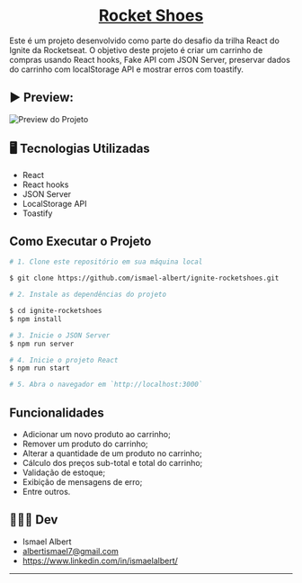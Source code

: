 <h1 align="center">
    <a href="#">Rocket Shoes </a>
</h1>

Este é um projeto desenvolvido como parte do desafio da trilha React do Ignite da Rocketseat. O objetivo deste projeto é criar um carrinho de compras usando React hooks, Fake API com JSON Server, preservar dados do carrinho com localStorage API e mostrar erros com toastify.

## ▶️ Preview:
![Preview do Projeto](https://github.com/ismael-albert/challenge-ignite-rocketshoes/blob/master/src/assets/preview.gif)



## 🖥️ Tecnologias Utilizadas

- React
- React hooks
- JSON Server
- LocalStorage API
- Toastify

## Como Executar o Projeto
```bash
# 1. Clone este repositório em sua máquina local

$ git clone https://github.com/ismael-albert/ignite-rocketshoes.git

# 2. Instale as dependências do projeto

$ cd ignite-rocketshoes
$ npm install

# 3. Inicie o JSON Server
$ npm run server

# 4. Inicie o projeto React
$ npm run start

# 5. Abra o navegador em `http://localhost:3000`
```
## Funcionalidades

- Adicionar um novo produto ao carrinho;
- Remover um produto do carrinho;
- Alterar a quantidade de um produto no carrinho;
- Cálculo dos preços sub-total e total do carrinho;
- Validação de estoque;
- Exibição de mensagens de erro;
- Entre outros.


## 🧑🏽‍💻 Dev

- Ismael Albert
- albertismael7@gmail.com
- https://www.linkedin.com/in/ismaelalbert/
---
